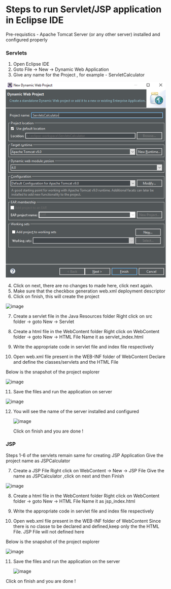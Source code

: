 # Steps to run Servlet/JSP application in Eclipse IDE
Pre-requistics - Apache Tomcat Server (or any other server) installed and configured properly 
### Servlets
1. Open Eclipse IDE
2. Goto File -> New -> Dynamic Web Application
3. Give any name for the Project , for example - ServletCalculator


![image](images/servlet1.png)

4. Click on next, there are no changes to made here, click next again.
5. Make sure that the checkbox generation web.xml deployment descriptor
6. Click on finish, this will create the project

![image](calculator/images/servlet2.png)

7. Create a servlet file in the Java Resources folder
   Right click on src folder -> goto New -> Servlet
   
8. Create a html file in the WebContent folder
   Right click on WebContent folder -> goto New -> HTML File
   Name it as servlet_index.html
   
9. Write the appropriate code in servlet file and index file respectively
10. Open web.xml file present in the WEB-INF folder of WebContent 
   Declare and define the classes/servlets and the HTML File
   
   Below is the snapshot of the project explorer
   
![image](calculator/images/servlet4.png)

11. Save the files and run the application on server

![image](calculator/images/servlet6.png)

12. You will see the name of the server installed and configured 
    
    ![image](calculator/images/servlet7.png)
    
    Click on finish and you are done !

### JSP
Steps 1-6 of the servlets remain same for creating JSP Application
Give the project name as JSPCalculator

7. Create a JSP File
   Right click on WebContent -> New -> JSP File
   Give the name as JSPCalculator ,click on next and then Finish
   
![image](calculator/images/jsp1.png)

8. Create a html file in the WebContent folder
   Right click on WebContent folder -> goto New -> HTML File
   Name it as jsp_index.html

9. Write the appropriate code in servlet file and index file respectively
10. Open web.xml file present in the WEB-INF folder of WebContent 
    Since there is no classe to be declared and defined,keep only the the HTML File. 
    JSP File will not defined here
   
   Below is the snapshot of the project explorer
   
![image](calculator/images/jsp2.png)

11. Save the files and run the application on the server

    ![image](calculator/images/servlet7.png)

Click on finish and you are done ! 
